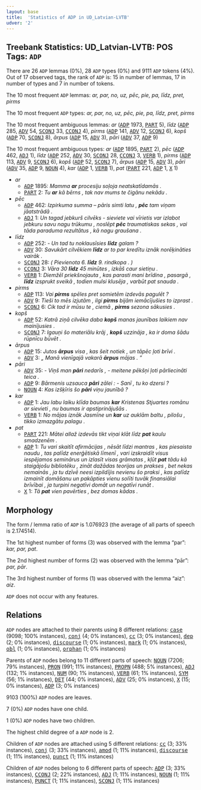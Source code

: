 ```yaml
---
layout: base
title:  'Statistics of ADP in UD_Latvian-LVTB'
udver: '2'
---
```


## Treebank Statistics: UD_Latvian-LVTB: POS Tags: `ADP`

There are 26 `ADP` lemmas (0%), 28 `ADP` types (0%) and 9111 `ADP` tokens (4%).
Out of 17 observed tags, the rank of `ADP` is: 15 in number of lemmas, 17 in number of types and 7 in number of tokens.

The 10 most frequent `ADP` lemmas: <em>ar, par, no, uz, pēc, pie, pa, līdz, pret, pirms</em>

The 10 most frequent `ADP` types:  <em>ar, par, no, uz, pēc, pie, pa, līdz, pret, pirms</em>

The 10 most frequent ambiguous lemmas: <em>ar</em> (<tt><a href="lv_lvtb-pos-ADP.html">ADP</a></tt> 1973, <tt><a href="lv_lvtb-pos-PART.html">PART</a></tt> 5), <em>līdz</em> (<tt><a href="lv_lvtb-pos-ADP.html">ADP</a></tt> 285, <tt><a href="lv_lvtb-pos-ADV.html">ADV</a></tt> 54, <tt><a href="lv_lvtb-pos-SCONJ.html">SCONJ</a></tt> 33, <tt><a href="lv_lvtb-pos-CCONJ.html">CCONJ</a></tt> 4), <em>pirms</em> (<tt><a href="lv_lvtb-pos-ADP.html">ADP</a></tt> 141, <tt><a href="lv_lvtb-pos-ADV.html">ADV</a></tt> 12, <tt><a href="lv_lvtb-pos-SCONJ.html">SCONJ</a></tt> 6), <em>kopš</em> (<tt><a href="lv_lvtb-pos-ADP.html">ADP</a></tt> 70, <tt><a href="lv_lvtb-pos-SCONJ.html">SCONJ</a></tt> 8), <em>ārpus</em> (<tt><a href="lv_lvtb-pos-ADP.html">ADP</a></tt> 15, <tt><a href="lv_lvtb-pos-ADV.html">ADV</a></tt> 3), <em>pāri</em> (<tt><a href="lv_lvtb-pos-ADV.html">ADV</a></tt> 37, <tt><a href="lv_lvtb-pos-ADP.html">ADP</a></tt> 9)

The 10 most frequent ambiguous types:  <em>ar</em> (<tt><a href="lv_lvtb-pos-ADP.html">ADP</a></tt> 1895, <tt><a href="lv_lvtb-pos-PART.html">PART</a></tt> 2), <em>pēc</em> (<tt><a href="lv_lvtb-pos-ADP.html">ADP</a></tt> 462, <tt><a href="lv_lvtb-pos-ADJ.html">ADJ</a></tt> 1), <em>līdz</em> (<tt><a href="lv_lvtb-pos-ADP.html">ADP</a></tt> 252, <tt><a href="lv_lvtb-pos-ADV.html">ADV</a></tt> 30, <tt><a href="lv_lvtb-pos-SCONJ.html">SCONJ</a></tt> 28, <tt><a href="lv_lvtb-pos-CCONJ.html">CCONJ</a></tt> 3, <tt><a href="lv_lvtb-pos-VERB.html">VERB</a></tt> 1), <em>pirms</em> (<tt><a href="lv_lvtb-pos-ADP.html">ADP</a></tt> 113, <tt><a href="lv_lvtb-pos-ADV.html">ADV</a></tt> 9, <tt><a href="lv_lvtb-pos-SCONJ.html">SCONJ</a></tt> 6), <em>kopš</em> (<tt><a href="lv_lvtb-pos-ADP.html">ADP</a></tt> 52, <tt><a href="lv_lvtb-pos-SCONJ.html">SCONJ</a></tt> 7), <em>ārpus</em> (<tt><a href="lv_lvtb-pos-ADP.html">ADP</a></tt> 15, <tt><a href="lv_lvtb-pos-ADV.html">ADV</a></tt> 3), <em>pāri</em> (<tt><a href="lv_lvtb-pos-ADV.html">ADV</a></tt> 35, <tt><a href="lv_lvtb-pos-ADP.html">ADP</a></tt> 9, <tt><a href="lv_lvtb-pos-NOUN.html">NOUN</a></tt> 4), <em>kar</em> (<tt><a href="lv_lvtb-pos-ADP.html">ADP</a></tt> 1, <tt><a href="lv_lvtb-pos-VERB.html">VERB</a></tt> 1), <em>pat</em> (<tt><a href="lv_lvtb-pos-PART.html">PART</a></tt> 221, <tt><a href="lv_lvtb-pos-ADP.html">ADP</a></tt> 1, <tt><a href="lv_lvtb-pos-X.html">X</a></tt> 1)


* <em>ar</em>
  * <tt><a href="lv_lvtb-pos-ADP.html">ADP</a></tt> 1895: <em>Mamma <b>ar</b> procesiju soļoja neatskatīdamās .</em>
  * <tt><a href="lv_lvtb-pos-PART.html">PART</a></tt> 2: <em>Tu <b>ar</b> kā bērns , tak nav mums te čigānu nekādu .</em>
* <em>pēc</em>
  * <tt><a href="lv_lvtb-pos-ADP.html">ADP</a></tt> 462: <em>Izpirkuma summa – pāris simti latu , <b>pēc</b> tam viņam jāatstrādā .</em>
  * <tt><a href="lv_lvtb-pos-ADJ.html">ADJ</a></tt> 1: <em>Un tagad jebkurš cilvēks - sieviete vai vīrietis var izlabot jebkuru savu nagu trūkumu , noslēpt <b>pēc</b> traumatiskas sekas , vai tāda paraduma rezultātus , kā nagu graušana .</em>
* <em>līdz</em>
  * <tt><a href="lv_lvtb-pos-ADP.html">ADP</a></tt> 252: <em>- Un tad tu noklausīsies <b>līdz</b> galam ?</em>
  * <tt><a href="lv_lvtb-pos-ADV.html">ADV</a></tt> 30: <em>Savukārt cilvēkiem <b>līdz</b> ar to par kredītu iznāk norēķināties vairāk .</em>
  * <tt><a href="lv_lvtb-pos-SCONJ.html">SCONJ</a></tt> 28: <em>( Pievienota 6. <b>līdz</b> 9. rindkopa . )</em>
  * <tt><a href="lv_lvtb-pos-CCONJ.html">CCONJ</a></tt> 3: <em>Vāra 30 <b>līdz</b> 45 minūtes , izkāš caur sietiņu .</em>
  * <tt><a href="lv_lvtb-pos-VERB.html">VERB</a></tt> 1: <em>Diemžēl priekšnojauta , kas parasti mani brīdina , pasargā , <b>līdz</b> izsprukt sveikā , todien mulsi klusēja , varbūt pat snauda .</em>
* <em>pirms</em>
  * <tt><a href="lv_lvtb-pos-ADP.html">ADP</a></tt> 113: <em>Vai <b>pirms</b> spēles pret somietēm izdevās pagulēt ?</em>
  * <tt><a href="lv_lvtb-pos-ADV.html">ADV</a></tt> 9: <em>Tieši to mēs izjutām , ilgi <b>pirms</b> bijām iemācījušies to izprast .</em>
  * <tt><a href="lv_lvtb-pos-SCONJ.html">SCONJ</a></tt> 6: <em>Cik tad ir mūsu te , ciemā , <b>pirms</b> sezona sākusies .</em>
* <em>kopš</em>
  * <tt><a href="lv_lvtb-pos-ADP.html">ADP</a></tt> 52: <em>Katrā ziņā cilvēka daba <b>kopš</b> manas jaunības laikiem nav mainījusies .</em>
  * <tt><a href="lv_lvtb-pos-SCONJ.html">SCONJ</a></tt> 7: <em>Igauņi šo materiālu krāj , <b>kopš</b> uzzināja , ka ir doma šādu rūpnīcu būvēt .</em>
* <em>ārpus</em>
  * <tt><a href="lv_lvtb-pos-ADP.html">ADP</a></tt> 15: <em>Jutos <b>ārpus</b> visa , kas šeit notiek , un tāpēc ļoti brīvi .</em>
  * <tt><a href="lv_lvtb-pos-ADV.html">ADV</a></tt> 3: <em>„ Manā vienīgajā vakarā <b>ārpus</b> mājas . ”</em>
* <em>pāri</em>
  * <tt><a href="lv_lvtb-pos-ADV.html">ADV</a></tt> 35: <em>- Viņš man <b>pāri</b> nedarīs , - meitene pēkšņi ļoti pārliecināti teica .</em>
  * <tt><a href="lv_lvtb-pos-ADP.html">ADP</a></tt> 9: <em>Bārmenis uzsauca <b>pāri</b> zālei : - Sanī , tu ko dzersi ?</em>
  * <tt><a href="lv_lvtb-pos-NOUN.html">NOUN</a></tt> 4: <em>Kas izšķīris šo <b>pāri</b> viņu jaunībā ?</em>
* <em>kar</em>
  * <tt><a href="lv_lvtb-pos-ADP.html">ADP</a></tt> 1: <em>Jau labu laiku klīda baumas <b>kar</b> Kristenas Stjuartes romānu ar sievieti , nu baumas ir apstiprinājušās .</em>
  * <tt><a href="lv_lvtb-pos-VERB.html">VERB</a></tt> 1: <em>No mājas iznāk Jasmīne un <b>kar</b> uz auklām baltu , pilošu , tikko izmazgātu palagu .</em>
* <em>pat</em>
  * <tt><a href="lv_lvtb-pos-PART.html">PART</a></tt> 221: <em>Mātei allaž izdevās tikt viņai klāt līdz <b>pat</b> kaulu smadzenēm .</em>
  * <tt><a href="lv_lvtb-pos-ADP.html">ADP</a></tt> 1: <em>Tu vari skaitīt afirmācijas , nēsāt līdzi mantras , kas piesaista naudu , tas palīdz enerģētiskā līmenī , vari izskraidīt visus iespējamos seminārus un izlasīt visas grāmatas , kļūt <b>pat</b> tādu kā staigājošu bibliotēku , zināt dažādas teorijas un prakses , bet nekas nemainās , ja tu dzīvē neesi izpildījis nevienu šo praksi , kas palīdz izmainīt domāšanu un pakāpties vienu solīti tuvāk finansiālai brīvībai , ja turpini negatīvi domāt un negatīvi runāt .</em>
  * <tt><a href="lv_lvtb-pos-X.html">X</a></tt> 1: <em>Tā <b>pat</b> vien pavērties , bez domas kādas .</em>

## Morphology

The form / lemma ratio of `ADP` is 1.076923 (the average of all parts of speech is 2.174514).

The 1st highest number of forms (3) was observed with the lemma “par”: <em>kar, par, pat</em>.

The 2nd highest number of forms (2) was observed with the lemma “pār”: <em>par, pār</em>.

The 3rd highest number of forms (1) was observed with the lemma “aiz”: <em>aiz</em>.

`ADP` does not occur with any features.


## Relations

`ADP` nodes are attached to their parents using 8 different relations: <tt><a href="lv_lvtb-dep-case.html">case</a></tt> (9098; 100% instances), <tt><a href="lv_lvtb-dep-conj.html">conj</a></tt> (4; 0% instances), <tt><a href="lv_lvtb-dep-cc.html">cc</a></tt> (3; 0% instances), <tt><a href="lv_lvtb-dep-dep.html">dep</a></tt> (2; 0% instances), <tt><a href="lv_lvtb-dep-discourse.html">discourse</a></tt> (1; 0% instances), <tt><a href="lv_lvtb-dep-mark.html">mark</a></tt> (1; 0% instances), <tt><a href="lv_lvtb-dep-obl.html">obl</a></tt> (1; 0% instances), <tt><a href="lv_lvtb-dep-orphan.html">orphan</a></tt> (1; 0% instances)

Parents of `ADP` nodes belong to 11 different parts of speech: <tt><a href="lv_lvtb-pos-NOUN.html">NOUN</a></tt> (7206; 79% instances), <tt><a href="lv_lvtb-pos-PRON.html">PRON</a></tt> (991; 11% instances), <tt><a href="lv_lvtb-pos-PROPN.html">PROPN</a></tt> (488; 5% instances), <tt><a href="lv_lvtb-pos-ADJ.html">ADJ</a></tt> (132; 1% instances), <tt><a href="lv_lvtb-pos-NUM.html">NUM</a></tt> (90; 1% instances), <tt><a href="lv_lvtb-pos-VERB.html">VERB</a></tt> (61; 1% instances), <tt><a href="lv_lvtb-pos-SYM.html">SYM</a></tt> (56; 1% instances), <tt><a href="lv_lvtb-pos-DET.html">DET</a></tt> (44; 0% instances), <tt><a href="lv_lvtb-pos-ADV.html">ADV</a></tt> (25; 0% instances), <tt><a href="lv_lvtb-pos-X.html">X</a></tt> (15; 0% instances), <tt><a href="lv_lvtb-pos-ADP.html">ADP</a></tt> (3; 0% instances)

9103 (100%) `ADP` nodes are leaves.

7 (0%) `ADP` nodes have one child.

1 (0%) `ADP` nodes have two children.

The highest child degree of a `ADP` node is 2.

Children of `ADP` nodes are attached using 5 different relations: <tt><a href="lv_lvtb-dep-cc.html">cc</a></tt> (3; 33% instances), <tt><a href="lv_lvtb-dep-conj.html">conj</a></tt> (3; 33% instances), <tt><a href="lv_lvtb-dep-amod.html">amod</a></tt> (1; 11% instances), <tt><a href="lv_lvtb-dep-discourse.html">discourse</a></tt> (1; 11% instances), <tt><a href="lv_lvtb-dep-punct.html">punct</a></tt> (1; 11% instances)

Children of `ADP` nodes belong to 6 different parts of speech: <tt><a href="lv_lvtb-pos-ADP.html">ADP</a></tt> (3; 33% instances), <tt><a href="lv_lvtb-pos-CCONJ.html">CCONJ</a></tt> (2; 22% instances), <tt><a href="lv_lvtb-pos-ADJ.html">ADJ</a></tt> (1; 11% instances), <tt><a href="lv_lvtb-pos-NOUN.html">NOUN</a></tt> (1; 11% instances), <tt><a href="lv_lvtb-pos-PUNCT.html">PUNCT</a></tt> (1; 11% instances), <tt><a href="lv_lvtb-pos-SCONJ.html">SCONJ</a></tt> (1; 11% instances)

